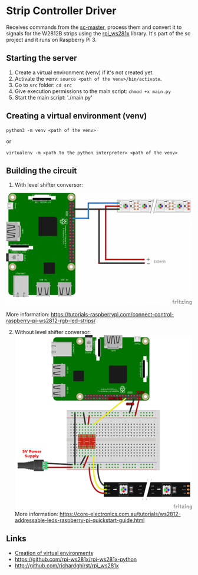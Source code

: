 # Strip Controller Driver

Receives commands from the [sc-master](https://github.com/brunopk/sc-master), process them and convert it to signals for the W2812B strips using the [rpi_ws281x](http://github.com/richardghirst/rpi_ws281x) library. It's part of the sc project and it runs on Raspberry Pi 3. 

## Starting the server

1. Create a virtual environment (venv) if it's not created yet.
2. Activate the venv: `source <path of the venv>/bin/activate`.
3. Go to `src` folder: `cd src`
3. Give execution permissions to the main script: `chmod +x main.py`
4. Start the main script: './main.py'

## Creating a virtual environment (venv)

```
python3 -m venv <path of the venv>
```

or

```
virtualenv -m <path to the python interpreter> <path of the venv>
```

## Building the circuit

1. With level shifter conversor:

![GitHub Logo](/doc/Raspberry-Pi-WS2812-Steckplatine-600x361.png)

More information: https://tutorials-raspberrypi.com/connect-control-raspberry-pi-ws2812-rgb-led-strips/

2. Without level shifter conversor: 
![GitHub Logo](/doc/raspberry-pi-updated-schematic.png)
More information: https://core-electronics.com.au/tutorials/ws2812-addressable-leds-raspberry-pi-quickstart-guide.html

## Links

- [Creation of virtual environments](https://docs.python.org/3/library/venv.html)
- https://github.com/rpi-ws281x/rpi-ws281x-python 
- http://github.com/richardghirst/rpi_ws281x

